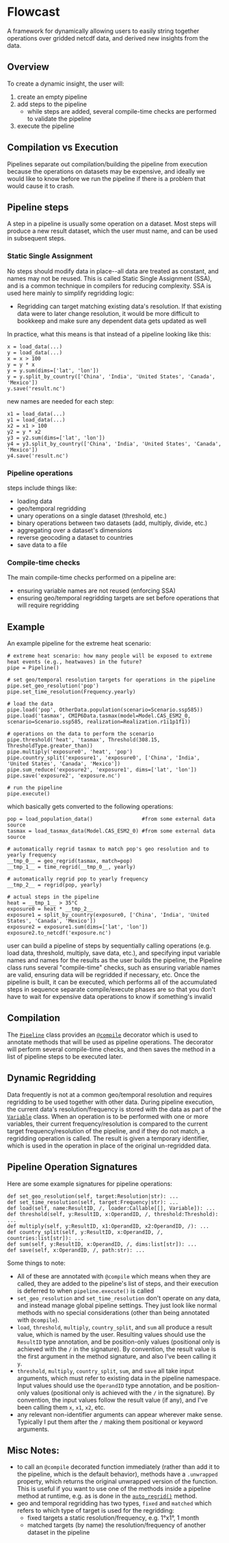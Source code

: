 # Flowcast
A framework for dynamically allowing users to easily string together operations over gridded netcdf data, and derived new insights from the data.

## Overview
To create a dynamic insight, the user will:
1. create an empty pipeline
2. add steps to the pipeline
    - while steps are added, several compile-time checks are performed to validate the pipeline
3. execute the pipeline


## Compilation vs Execution
Pipelines separate out compilation/building the pipeline from execution because the operations on datasets may be expensive, and ideally we would like to know before we run the pipeline if there is a problem that would cause it to crash.


## Pipeline steps
A step in a pipeline is usually some operation on a dataset. Most steps will produce a new result dataset, which the user must name, and can be used in subsequent steps.

### Static Single Assignment
No steps should modify data in place--all data are treated as constant, and names may not be reused. This is called Static Single Assignment (SSA), and is a common technique in compilers for reducing complexity. SSA is used here mainly to simplify regridding logic:
- Regridding can target matching existing data's resolution. If that existing data were to later change resolution, it would be more difficult to bookkeep and make sure any dependent data gets updated as well

In practice, what this means is that instead of a pipeline looking like this: 
```
x = load_data(...)
y = load_data(...)
x = x > 100
y = y * x
y = y.sum(dims=['lat', 'lon'])
y = y.split_by_country(['China', 'India', 'United States', 'Canada', 'Mexico'])
y.save('result.nc')
```
new names are needed for each step:
```
x1 = load_data(...)
y1 = load_data(...)
x2 = x1 > 100
y2 = y * x2
y3 = y2.sum(dims=['lat', 'lon'])
y4 = y3.split_by_country(['China', 'India', 'United States', 'Canada', 'Mexico'])
y4.save('result.nc')
```

### Pipeline operations
steps include things like:
- loading data
- geo/temporal regridding
- unary operations on a single dataset (threshold, etc.)
- binary operations between two datasets (add, multiply, divide, etc.)
- aggregating over a dataset's dimensions
- reverse geocoding a dataset to countries
- save data to a file



### Compile-time checks
The main compile-time checks performed on a pipeline are:
- ensuring variable names are not reused (enforcing SSA)
- ensuring geo/temporal regridding targets are set before operations that will require regridding


## Example
An example pipeline for the extreme heat scenario:

```
# extreme heat scenario: how many people will be exposed to extreme heat events (e.g., heatwaves) in the future?
pipe = Pipeline()
    
# set geo/temporal resolution targets for operations in the pipeline
pipe.set_geo_resolution('pop')
pipe.set_time_resolution(Frequency.yearly)

# load the data
pipe.load('pop', OtherData.population(scenario=Scenario.ssp585))
pipe.load('tasmax', CMIP6Data.tasmax(model=Model.CAS_ESM2_0, scenario=Scenario.ssp585, realization=Realization.r1i1p1f1))

# operations on the data to perform the scenario
pipe.threshold('heat', 'tasmax', Threshold(308.15, ThresholdType.greater_than))
pipe.multiply('exposure0', 'heat', 'pop')
pipe.country_split('exposure1', 'exposure0', ['China', 'India', 'United States', 'Canada', 'Mexico'])
pipe.sum_reduce('exposure2', 'exposure1', dims=['lat', 'lon'])
pipe.save('exposure2', 'exposure.nc')

# run the pipeline
pipe.execute()
```

which basically gets converted to the following operations:
```
pop = load_population_data()                #from some external data source
tasmax = load_tasmax_data(Model.CAS_ESM2_0) #from some external data source

# automatically regrid tasmax to match pop's geo resolution and to yearly frequency
__tmp_0__ = geo_regrid(tasmax, match=pop)
__tmp_1__ = time_regrid(__tmp_0__, yearly)

# automatically regrid pop to yearly frequency
__tmp_2__ = regrid(pop, yearly)

# actual steps in the pipeline
heat = __tmp_1__ > 35°C
exposure0 = heat * __tmp_2__
exposure1 = split_by_country(exposure0, ['China', 'India', 'United States', 'Canada', 'Mexico'])
exposure2 = exposure1.sum(dims=['lat', 'lon'])
exposure2.to_netcdf('exposure.nc')
```




user can build a pipeline of steps by sequentially calling operations (e.g. load data, threshold, multiply, save data, etc.), and specifying input variable names and names for the results
as the user builds the pipeline, the Pipeline class runs several "compile-time" checks, such as ensuring variable names are valid, ensuring data will be regridded if necessary, etc.
Once the pipeline is built, it can be executed, which performs all of the accumulated steps in sequence
separate compile/execute phases are so that you don't have to wait for expensive data operations to know if something's invalid

## Compilation
The [`Pipeline`](dynamic_insights.py#L252) class provides an [`@compile`](dynamic_insights.py#L291) decorator which is used to annotate methods that will be used as pipeline operations. The decorator will perform several compile-time checks, and then saves the method in a list of pipeline steps to be executed later.


## Dynamic Regridding
Data frequently is not at a common geo/temporal resolution and requires regridding to be used together with other data. During pipeline execution, the current data's resolution/frequency is stored with the data as part of the [`Variable`](dynamic_insights.py#L215) class. When an operation is to be performed with one or more variables, their current frequency/resolution is compared to the current target frequency/resolution of the pipeline, and if they do not match, a regridding operation is called. The result is given a temporary identifier, which is used in the operation in place of the original un-regridded data.

## Pipeline Operation Signatures
Here are some example signatures for pipeline operations:
```
def set_geo_resolution(self, target:Resolution|str): ...
def set_time_resolution(self, target:Frequency|str): ...
def load(self, name:ResultID, /, loader:Callable[[], Variable]): ...
def threshold(self, y:ResultID, x:OperandID, /, threshold:Threshold): ...
def multiply(self, y:ResultID, x1:OperandID, x2:OperandID, /): ...
def country_split(self, y:ResultID, x:OperandID, /, countries:list[str]): ...
def sum(self, y:ResultID, x:OperandID, /, dims:list[str]): ...
def save(self, x:OperandID, /, path:str): ...
```

Some things to note:
- All of these are annotated with `@compile` which means when they are called, they are added to the pipeline's list of steps, and their execution is deferred to when `pipeline.execute()` is called
- `set_geo_resolution` and `set_time_resolution` don't operate on any data, and instead manage global pipeline settings. They just look like normal methods with no special considerations (other than being annotated with `@compile`).
- `load`, `threshold`, `multiply`, `country_split`, and `sum` all produce a result value, which is named by the user. Resulting values should use the `ResultID` type annotation, and be position-only values (positional only is achieved with the `/` in the signature). By convention, the result value is the first argument in the method signature, and also I've been calling it `y`.
- `threshold`, `multiply`, `country_split`, `sum`, and `save` all take input arguments, which must refer to existing data in the pipeline namespace. Input values should use the `OperandID` type annotation, and be position-only values (positional only is achieved with the `/` in the signature). By convention, the input values follow the result value (if any), and I've been calling them `x`, `x1`, `x2`, etc.
- any relevant non-identifier arguments can appear wherever make sense. Typically I put them after the `/` making them positional or keyword arguments.


## Misc Notes:
- to call an `@compile` decorated function immediately (rather than add it to the pipeline, which is the default behavior), methods have a `.unwrapped` property, which returns the original unwrapped version of the function. This is useful if you want to use one of the methods inside a pipeline method at runtime, e.g. as is done in the [`auto_regrid()`](dynamic_insights.py#L683) method.
- geo and temporal regridding has two types, `fixed` and `matched` which refers to which type of target is used for the regridding:
    - fixed targets a static resolution/frequency, e.g. 1°x1°, 1 month
    - matched targets (by name) the resolution/frequency of another dataset in the pipeline